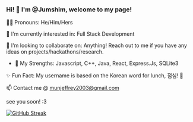 ### Hi! 👋 I'm @Jumshim, welcome to my page!

🏳️‍🌈 Pronouns: He/Him/Hers

🤔 I'm currently interested in: Full Stack Development

🕺 I'm looking to collaborate on: Anything! Reach out to me if you have any ideas on projects/hackathons/research.
   - 🦾 My Strengths: Javascript, C++, Java, React, Express.Js, SQLite3

✨ Fun Fact: My username is based on the Korean word for lunch, 점심! 🥘

📫 Contact me @ munjeffrey2003@gmail.com

see you soon! :3

[![GitHub Streak](https://github-readme-streak-stats.herokuapp.com/?user=Jumshim)](https://git.io/streak-stats)


